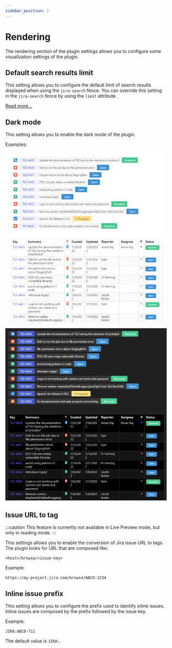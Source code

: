 ```yaml
---
sidebar_position: 2
---
```

# Rendering

The rendering section of the plugin settings allows you to configure some visualization settings of the plugin.

## Default search results limit

This setting allows you to configure the default limit of search results displayed when using the `jira-search` fence.
You can override this setting in the `jira-search` fence by using the `limit` attribute.

[Read more...](/docs/components/jira-search)

## Dark mode

This setting allows you to enable the dark mode of the plugin.

Examples:

![light-mode1](/img/light-mode1.png)

![dark-mode1](/img/dark-mode1.png)

## Issue URL to tag

:::caution
This feature is currently not available in Live Preview mode, but only in reading mode.
:::

This settings allows you to enable the conversion of Jira issue URL to tags. The plugin looks for URL that are composed like:

```
<host>/browse/<issue-key>
```

Example:
```
https://my-project.jira.com/browse/ABCD-1234
```

## Inline issue prefix

This setting allows you to configure the prefix used to identify inline issues. Inline issues are composed by the prefix followed by the issue key.

Example:
```
JIRA:ABCD-711
```

The default value is `JIRA:`.
